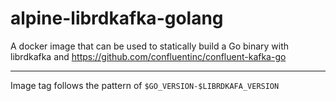 # alpine-librdkafka-golang

A docker image that can be used to statically build a Go binary with librdkafka and https://github.com/confluentinc/confluent-kafka-go

---

Image tag follows the pattern of `$GO_VERSION-$LIBRDKAFA_VERSION`